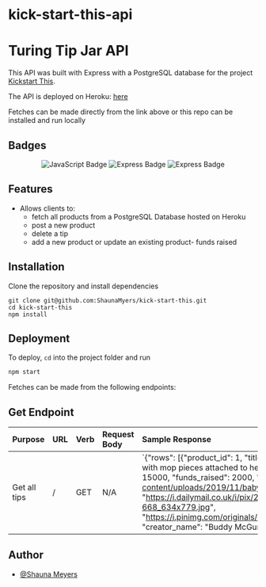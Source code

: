# kick-start-this-api

# Turing Tip Jar API

This API was built with Express with a PostgreSQL database for the project [Kickstart This](https://github.com/ShaunaMyers/kick-start-this).

The API is deployed on Heroku: [here](https://kickstartthisapi.herokuapp.com/)

Fetches can be made directly from the link above or this repo can be installed and run locally 

## Badges 

<p style="text-align: center;"> 
    <img alt="JavaScript Badge" src="https://img.shields.io/badge/JavaScript-F7DF1E?logo=javascript&logoColor=000&style=flat-square" />
    <img alt="Express Badge" src="https://img.shields.io/badge/Express-000?logo=express&logoColor=fff&style=flat-square" />
    <img alt="Express Badge" src="https://img.shields.io/badge/PostgreSQL-4169e1?logo=postgresql&logoColor=000&style=flat-square" />
</p>


## Features

- Allows clients to: 
  - fetch all products from a PostgreSQL Database hosted on Heroku 
  - post a new product
  - delete a tip
  - add a new product or update an existing product- funds raised 
  
## Installation

Clone the repository and install dependencies

```szh 
git clone git@github.com:ShaunaMyers/kick-start-this.git
cd kick-start-this
npm install 
```

## Deployment

To deploy, `cd` into the project folder and run

```zsh
npm start
``` 

Fetches can be made from the following endpoints: 

## Get Endpoint

| Purpose   | URL      | Verb   | Request Body | Sample Response |
| :-------- | :------- | :------- | :------------ | :------------ |
| Get all tips | / | GET |  N/A | `{"rows": [{"product_id": 1, "title": "Baby Mop", "description": "The Baby Mop is a onesie with mop pieces attached to help crawling babies clean and polish floors.", "funds_goal": 15000, "funds_raised": 2000, "images": "["https://www.awesomeinventions.com/wp-content/uploads/2019/11/baby-mop-onesie-red.jpg, "https://i.dailymail.co.uk/i/pix/2012/11/02/article-2226731-15CF1841000005DC-668_634x779.jpg", "https://i.pinimg.com/originals/2b/b7/73/2bb7735e1f509606893484dc97baec20.jpg"]", "creator_name": "Buddy McGurck", "creator_email": "buddy_is_the_best@gmail.com" |

## Author

- [@Shauna Meyers](https://github.com/ShaunaMyers)  
